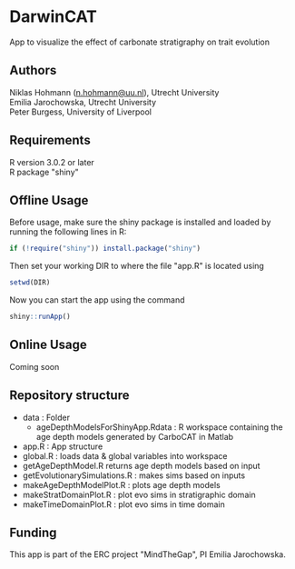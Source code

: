 # DarwinCAT
App to visualize the effect of carbonate stratigraphy on trait evolution

## Authors
Niklas Hohmann (n.hohmann@uu.nl), Utrecht University  
Emilia Jarochowska, Utrecht University  
Peter Burgess, University of Liverpool  

## Requirements
R version 3.0.2  or later  
R package "shiny"

## Offline Usage
Before usage, make sure the shiny package is installed and loaded by running the following lines in R:
``` R
if (!require("shiny")) install.package("shiny")
```
Then set your working DIR to where the file "app.R" is located using
``` R
setwd(DIR)
```
Now you can start the app using the command
``` R
shiny::runApp()
```

## Online Usage
Coming soon

## Repository structure

- data : Folder
  - ageDepthModelsForShinyApp.Rdata : R workspace containing the age depth models generated by CarboCAT in Matlab
- app.R : App structure
- global.R : loads data & global variables into workspace
- getAgeDepthModel.R returns age depth models based on input
- getEvolutionarySimulations.R : makes sims based on inputs
- makeAgeDepthModelPlot.R : plots age depth models
- makeStratDomainPlot.R : plot evo sims in stratigraphic domain
- makeTimeDomainPlot.R : plot evo sims in time domain

## Funding
This app is part of the ERC project "MindTheGap", PI Emilia Jarochowska.
